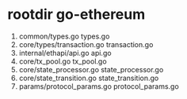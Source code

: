 # rootdir go-ethereum

1. common/types.go types.go
2. core/types/transaction.go transaction.go
3. internal/ethapi/api.go api.go
4. core/tx_pool.go tx_pool.go
5. core/state_processor.go state_processor.go
6. core/state_transition.go state_transition.go
7. params/protocol_params.go protocol_params.go